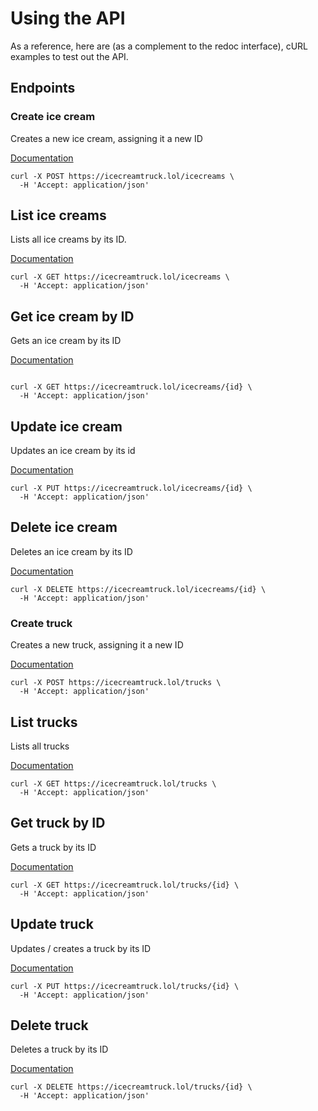 # Using the API

As a reference, here are (as a complement to the redoc interface), cURL examples to test out the API.

## Endpoints

### Create ice cream
Creates a new ice cream, assigning it a new ID

[Documentation](https://icecreamtruck.lol/docs#/paths/~1icecreams/post)

```shell
curl -X POST https://icecreamtruck.lol/icecreams \
  -H 'Accept: application/json'
```


## List ice creams

Lists all ice creams by its ID.

[Documentation](https://icecreamtruck.lol/docs#/paths/~1icecreams/get)

```shell
curl -X GET https://icecreamtruck.lol/icecreams \
  -H 'Accept: application/json'
```

## Get ice cream by ID

Gets an ice cream by its ID

[Documentation](https://icecreamtruck.lol/docs#/paths/~1icecreams~1%7Bid%7D/get)

```shell

curl -X GET https://icecreamtruck.lol/icecreams/{id} \
  -H 'Accept: application/json'

```

## Update ice cream

Updates an ice cream by its id

[Documentation](https://icecreamtruck.lol/docs#/paths/~1icecreams~1%7Bid%7D/put)

```shell
curl -X PUT https://icecreamtruck.lol/icecreams/{id} \
  -H 'Accept: application/json'
```

## Delete ice cream

Deletes an ice cream by its ID

[Documentation](https://icecreamtruck.lol/docs#/paths/~1icecreams~1%7Bid%7D/delete)

```shell
curl -X DELETE https://icecreamtruck.lol/icecreams/{id} \
  -H 'Accept: application/json'
```

### Create truck
Creates a new truck, assigning it a new ID

[Documentation](https://icecreamtruck.lol/docs#/paths/~1trucks/post)

```shell
curl -X POST https://icecreamtruck.lol/trucks \
  -H 'Accept: application/json'
```

## List trucks
Lists all trucks

[Documentation](https://icecreamtruck.lol/docs#/paths/~1trucks/get)

```shell
curl -X GET https://icecreamtruck.lol/trucks \
  -H 'Accept: application/json'
```

## Get truck by ID
Gets a truck by its ID

[Documentation](https://icecreamtruck.lol/docs#/paths/~1trucks~1%7Bid%7D/get)

```shell
curl -X GET https://icecreamtruck.lol/trucks/{id} \
  -H 'Accept: application/json'

```

## Update truck

Updates / creates a truck by its ID

[Documentation](https://icecreamtruck.lol/docs#/paths/~1trucks~1%7Bid%7D/put)

```shell
curl -X PUT https://icecreamtruck.lol/trucks/{id} \
  -H 'Accept: application/json'
```

## Delete truck

Deletes a truck by its ID

[Documentation](https://icecreamtruck.lol/docs#/paths/~1trucks~1%7Bid%7D/delete)

```shell
curl -X DELETE https://icecreamtruck.lol/trucks/{id} \
  -H 'Accept: application/json'
```
